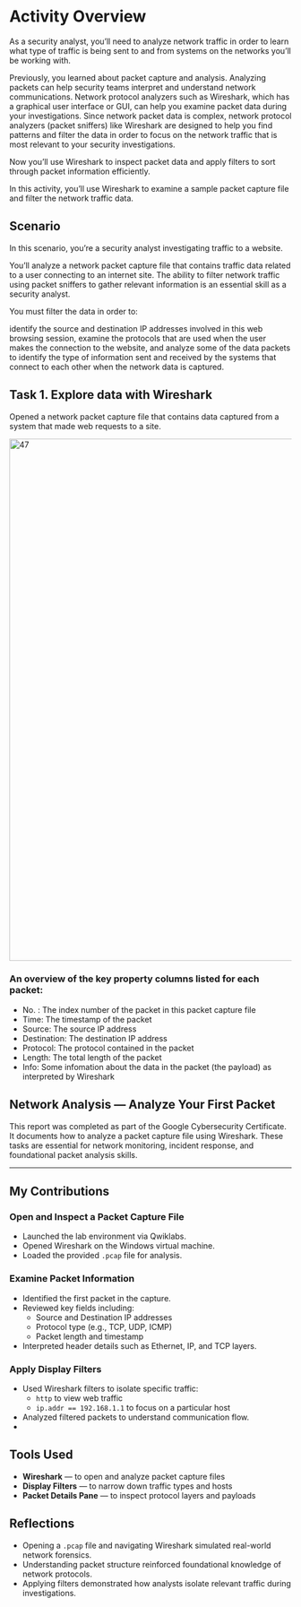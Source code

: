 # Activity Overview 

As a security analyst, you’ll need to analyze network traffic in order to learn what type of traffic is being sent to and from systems on the networks you’ll be working with.

Previously, you learned about packet capture and analysis. Analyzing packets can help security teams interpret and understand network communications. Network protocol analyzers such as Wireshark, which has a graphical user interface or GUI, can help you examine packet data during your investigations. Since network packet data is complex, network protocol analyzers (packet sniffers) like Wireshark are designed to help you find patterns and filter the data in order to focus on the network traffic that is most relevant to your security investigations.

Now you’ll use Wireshark to inspect packet data and apply filters to sort through packet information efficiently.

In this activity, you’ll use Wireshark to examine a sample packet capture file and filter the network traffic data.


## Scenario

In this scenario, you’re a security analyst investigating traffic to a website.

You’ll analyze a network packet capture file that contains traffic data related to a user connecting to an internet site. The ability to filter network traffic using packet sniffers to gather relevant information is an essential skill as a security analyst.

You must filter the data in order to:

identify the source and destination IP addresses involved in this web browsing session,
examine the protocols that are used when the user makes the connection to the website, and
analyze some of the data packets to identify the type of information sent and received by the systems that connect to each other when the network data is captured.

## Task 1. Explore data with Wireshark
Opened a network packet capture file that contains data captured from a system that made web requests to a site.

<img width="1920" height="932" alt="47" src="https://github.com/user-attachments/assets/ce2fd91e-5ddd-4d7f-b21e-cebb5f372f00" />

### An overview of the key property columns listed for each packet:
- No. : The index number of the packet in this packet capture file
- Time: The timestamp of the packet
- Source: The source IP address
- Destination: The destination IP address
- Protocol: The protocol contained in the packet
- Length: The total length of the packet
- Info: Some infomation about the data in the packet (the payload) as interpreted by Wireshark

## Network Analysis — Analyze Your First Packet

This report was completed as part of the Google Cybersecurity Certificate. It documents how to analyze a packet capture file using Wireshark. These tasks are essential for network monitoring, incident response, and foundational packet analysis skills.

---

## My Contributions

### Open and Inspect a Packet Capture File
- Launched the lab environment via Qwiklabs.
- Opened Wireshark on the Windows virtual machine.
- Loaded the provided `.pcap` file for analysis.

### Examine Packet Information
- Identified the first packet in the capture.
- Reviewed key fields including:
  - Source and Destination IP addresses
  - Protocol type (e.g., TCP, UDP, ICMP)
  - Packet length and timestamp
- Interpreted header details such as Ethernet, IP, and TCP layers.

### Apply Display Filters
- Used Wireshark filters to isolate specific traffic:
  - `http` to view web traffic
  - `ip.addr == 192.168.1.1` to focus on a particular host
- Analyzed filtered packets to understand communication flow.
- 
## Tools Used
- **Wireshark** — to open and analyze packet capture files
- **Display Filters** — to narrow down traffic types and hosts
- **Packet Details Pane** — to inspect protocol layers and payloads

## Reflections
- Opening a `.pcap` file and navigating Wireshark simulated real-world network forensics.
- Understanding packet structure reinforced foundational knowledge of network protocols.
- Applying filters demonstrated how analysts isolate relevant traffic during investigations.
